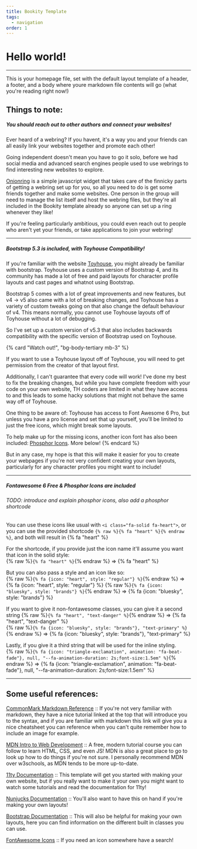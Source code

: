 ```yaml
---
title: Bookity Template
tags:
  - navigation
order: 1
---
```


# Hello world!

---

This is your homepage file, set with the default layout template of a header, a footer, and a body where youre markdown file contents will go (what you're reading right now!)

## Things to note:

##### You should reach out to other authors and connect your websites!

Ever heard of a webring? If you havent, it's a way you and your friends can all easily link your websites together and promote each other!

Going independent doesn't mean you have to go it solo, before we had social media and advanced search engines people used to use webrings to find interesting new websites to explore.

[Onionring](https://garlic.garden/onionring) is a simple javascript widget that takes care of the finnicky parts of getting a webring set up for you, so all you need to do is get some friends together and make some websites. One person in the group will need to manage the list itself and host the webring files, but they're all included in the Bookity template already so anyone can set up a ring whenever they like!

If you're feeling particularly ambitious, you could even reach out to people who aren't yet your friends, or take applications to join your webring!

---

##### Bootstrap 5.3 is included, with Toyhouse Compatibility!

If you're familiar with the website [Toyhouse](https://toyhou.se), you might already be familiar with bootstrap. Toyhouse uses a custom version of Bootstrap 4, and its community has made a lot of free and paid layouts for character profile layouts and cast pages and whatnot using Bootstrap.

Bootstrap 5 comes with a lot of great improvements and new features, but v4 -> v5 also came with a lot of breaking changes, and Toyhouse has a variety of custom tweaks going on that also change the default behaviour of v4. This means normally, you cannot use Toyhouse layouts off of Toyhouse without a lot of debugging.

So I've set up a custom version of v5.3 that also includes backwards compatibility with the specific version of Bootstrap used on Toyhouse.

{% card "Watch out!", "bg-body-tertiary mb-3" %}

If you want to use a Toyhouse layout off of Toyhouse, you will need to get permission from the creator of that layout first.

Additionally, I can't guarantee that every code will work! I've done my best to fix the breaking changes, but while you have complete freedom with your code on your own website, TH coders are limited in what they have access to and this leads to some hacky solutions that might not behave the same way off of Toyhouse.

One thing to be aware of: Toyhouse has access to Font Awesome 6 Pro, but unless you have a pro license and set that up yourself, you'll be limited to just the free icons, which might break some layouts.

To help make up for the missing icons, another icon font has also been included: [Phosphor Icons](https://phosphoricons.com/). More below!
{% endcard %}

But in any case, my hope is that this will make it easier for you to create your webpages if you're not very confident creating your own layouts, particularly for any character profiles you might want to include!

---

##### Fontawesome 6 Free & Phosphor Icons are included

###### <span class="text-muted fst-italic">TODO: introduce and explain phosphor icons, also add a phosphor shortcode</span>

You can use these icons like usual with `<i class="fa-solid fa-heart">`, or you can use the provided shortcode `{% raw %}{% fa "heart" %}{% endraw %}`, and both will result in {% fa "heart" %}

For the shortcode, if you provide just the icon name it'll assume you want that icon in the solid style:  
{% raw %}`{% fa "heart" %}`{% endraw %} => {% fa "heart" %}

But you can also pass a style and an icon like so:  
{% raw %}`{% fa {icon: "heart", style: "regular"} %}`{% endraw %} => {% fa {icon: "heart", style: "regular"} %}
{% raw %}`{% fa {icon: "bluesky", style: "brands"} %}`{% endraw %} => {% fa {icon: "bluesky", style: "brands"} %}

If you want to give it non-fontawesome classes, you can give it a second string
{% raw %}`{% fa "heart", "text-danger" %}`{% endraw %} => {% fa "heart", "text-danger" %}  
{% raw %}`{% fa {icon: "bluesky", style: "brands"}, "text-primary" %}`{% endraw %} => {% fa {icon: "bluesky", style: "brands"}, "text-primary" %}

Lastly, if you give it a third string that will be used for the inline styling.  
{% raw %}`{% fa {icon: "triangle-exclamation", animation: "fa-beat-fade"}, null, "--fa-animation-duration: 2s;font-size:1.5em" %}`{% endraw %} => {% fa {icon: "triangle-exclamation", animation: "fa-beat-fade"}, null, "--fa-animation-duration: 2s;font-size:1.5em" %}

---

## Some useful references:

[CommonMark Markdown Reference](https://commonmark.org/help/) :: If you're not very familiar with markdown, they have a nice tutorial linked at the top that will introduce you to the syntax, and if you are familiar with markdown this link will give you a nice cheatsheet you can reference when you can't quite remember how to include an image for example.

[MDN Intro to Web Development](https://developer.mozilla.org/en-US/docs/Learn_web_development) :: A free, modern tutorial course you can follow to learn HTML, CSS, and even JS! MDN is also a great place to go to look up how to do things if you're not sure. I personally recommend MDN over w3schools, as MDN tends to be more up-to-date.

[11ty Documentation](https://www.11ty.dev/) :: This template will get you started with making your own website, but if you really want to make it your own you might want to watch some tutorials and read the documentation for 11ty!

[Nunjucks Documentation](https://mozilla.github.io/nunjucks/templating.html) :: You'll also want to have this on hand if you're making your own layouts!

[Bootstrap Documentation](https://getbootstrap.com/docs/5.3/getting-started/introduction/) :: This will also be helpful for making your own layouts, here you can find information on the different built in classes you can use.

[FontAwesome Icons](https://fontawesome.com/search) :: If you need an icon somewhere have a search!
